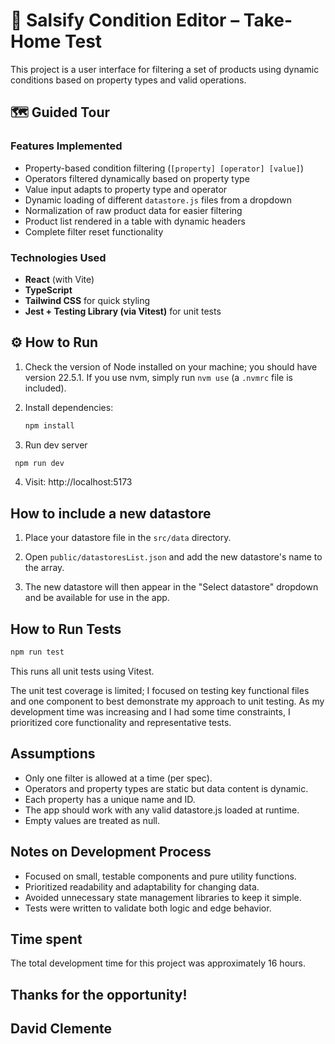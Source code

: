 # 🧪 Salsify Condition Editor – Take-Home Test

This project is a user interface for filtering a set of products using dynamic conditions based on property types and valid operations.

## 🗺️ Guided Tour

### Features Implemented

- Property-based condition filtering (`[property] [operator] [value]`)
- Operators filtered dynamically based on property type
- Value input adapts to property type and operator
- Dynamic loading of different `datastore.js` files from a dropdown
- Normalization of raw product data for easier filtering
- Product list rendered in a table with dynamic headers
- Complete filter reset functionality

### Technologies Used

- **React** (with Vite)
- **TypeScript**
- **Tailwind CSS** for quick styling
- **Jest + Testing Library (via Vitest)** for unit tests

## ⚙️ How to Run

1.  Check the version of Node installed on your machine; you should have version 22.5.1.
    If you use nvm, simply run `nvm use` (a `.nvmrc` file is included).

2.  Install dependencies:

    ```bash
    npm install
    ```

3.  Run dev server

```bash
 npm run dev
```

4. Visit: http://localhost:5173

## How to include a new datastore

1. Place your datastore file in the `src/data` directory.

2. Open `public/datastoresList.json` and add the new datastore's name to the array.

3. The new datastore will then appear in the "Select datastore" dropdown and be available for use in the app.

## How to Run Tests

```bash
npm run test
```

This runs all unit tests using Vitest.

The unit test coverage is limited; I focused on testing key functional files and one component to best demonstrate my approach to unit testing. As my development time was increasing and I had some time constraints, I prioritized core functionality and representative tests.

## Assumptions

- Only one filter is allowed at a time (per spec).
- Operators and property types are static but data content is dynamic.
- Each property has a unique name and ID.
- The app should work with any valid datastore.js loaded at runtime.
- Empty values are treated as null.

## Notes on Development Process

- Focused on small, testable components and pure utility functions.
- Prioritized readability and adaptability for changing data.
- Avoided unnecessary state management libraries to keep it simple.
- Tests were written to validate both logic and edge behavior.

## Time spent

The total development time for this project was approximately 16 hours.

## Thanks for the opportunity!

##

## David Clemente
